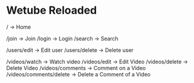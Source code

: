 # Wetube Reloaded

/ -> Home

/join -> Join
/login -> Login
/search -> Search

/users/edit -> Edit user
/users/delete -> Delete user

/videos/watch -> Watch video
/videos/edit -> Edit Video
/videos/delete -> Delete Video
/videos/comments -> Comment on a Video
/videos/comments/delete -> Delete a Comment of a Video




